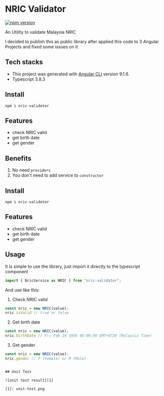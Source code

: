 # NRIC Validator

[![npm version](https://badge.fury.io/js/nric-validator.svg)](https://badge.fury.io/js/nric-validator)

An Utility to validate Malaysia NRIC

I decided to publish this as public library after applied this code to 3 Angular Projects and fixed some issues on it.


## Tech stacks

- This project was generated with [Angular CLI](https://github.com/angular/angular-cli) version 9.1.6.
- Typescript 3.8.3


## Install

`npm i nric-validator`

## Features

- check NRIC valid
- get birth date
- get gender

## Benefits

1. No need `providers`
2. You don't need to add service to `constructor`

## Install

`npm i nric-validator`

## Features

- check NRIC valid
- get birth date
- get gender

## Usage

It is simple to use the library, just import it directly to the typescript component

```typescript
import { NricService as NRIC } from "nric-validator";
```

And use like this:

1. Check NRIC valid

```javascript
const nric = new NRIC(value);
nric.isValid // true or false
```

2. Get birth date

```javascript
const nric = new NRIC(value);
nric.birthDate // Fri Feb 24 1956 00:00:00 GMT+0730 (Malaysia Time)
```

3. Get gender

```javascript
const nric = new NRIC(value);
nric.gender // F (Female) or M (Male)
```
```

## Unit Test

![unit test result][1]

[1]: unit-test.png